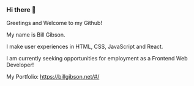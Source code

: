 ### Hi there 👋

Greetings and Welcome to my Github! 

My name is Bill Gibson.

I make user experiences in HTML, CSS, JavaScript and React. 

I am currently seeking opportunities for employment as a Frontend Web Developer!

My Portfolio: https://billgibson.net/#/
<!--
**DevGibby/DevGibby** is a ✨ _special_ ✨ repository because its `README.md` (this file) appears on your GitHub profile.

Here are some ideas to get you started:

- 🔭 I’m currently working on ...
- 🌱 I’m currently learning ...
- 👯 I’m looking to collaborate on ...
- 🤔 I’m looking for help with ...
- 💬 Ask me about ...
- 📫 How to reach me: ...
- 😄 Pronouns: ...
- ⚡ Fun fact: ...
-->
